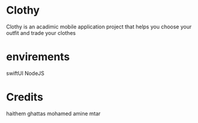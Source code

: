 
# Clothy

Clothy is an acadimic mobile application project that helps you choose your outfit and trade your clothes
 
# envirements 

swiftUI 
NodeJS

# Credits

haithem ghattas
mohamed amine mtar 
